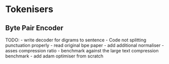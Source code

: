 # Tokenisers
## Byte Pair Encoder

TODO:
    - write decoder for digrams to sentence 
        - Code not splitting punctuation properly 
        - read original bpe paper
        - add additional normaliser
    - asses compression ratio
    - benchmark against the large text compression benchmark
    - add adam optimiser from scratch